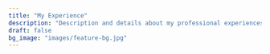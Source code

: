 ```yaml
---
title: "My Experience"
description: "Description and details about my professional experiences."
draft: false
bg_image: "images/feature-bg.jpg"
---
```

